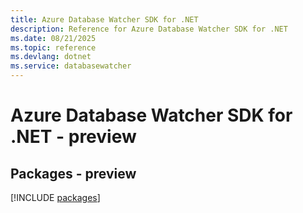 ```yaml
---
title: Azure Database Watcher SDK for .NET
description: Reference for Azure Database Watcher SDK for .NET
ms.date: 08/21/2025
ms.topic: reference
ms.devlang: dotnet
ms.service: databasewatcher
---
```

# Azure Database Watcher SDK for .NET - preview
## Packages - preview
[!INCLUDE [packages](database-watcher-index.md)]